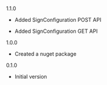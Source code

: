 1.1.0
* Added SignConfiguration POST API

* Added SignConfiguration GET API

1.0.0
* Created a nuget package

0.1.0
* Initial version
